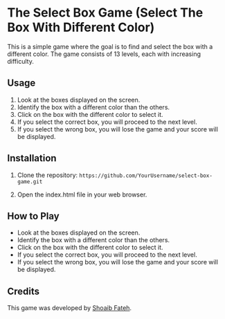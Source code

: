 # The Select Box Game (Select The Box With Different Color)

This is a simple game where the goal is to find and select the box with a different color. The game consists of 13 levels, each with increasing difficulty.

## Usage

1. Look at the boxes displayed on the screen.
2. Identify the box with a different color than the others.
3. Click on the box with the different color to select it.
4. If you select the correct box, you will proceed to the next level.
5. If you select the wrong box, you will lose the game and your score will be displayed.

## Installation

1. Clone the repository: ``` https://github.com/YourUsername/select-box-game.git ```

2. Open the index.html file in your web browser.

## How to Play

- Look at the boxes displayed on the screen.
- Identify the box with a different color than the others.
- Click on the box with the different color to select it.
- If you select the correct box, you will proceed to the next level.
- If you select the wrong box, you will lose the game and your score will be displayed.

## Credits

This game was developed by [Shoaib Fateh](https://github.com/shoaib-fateh).
